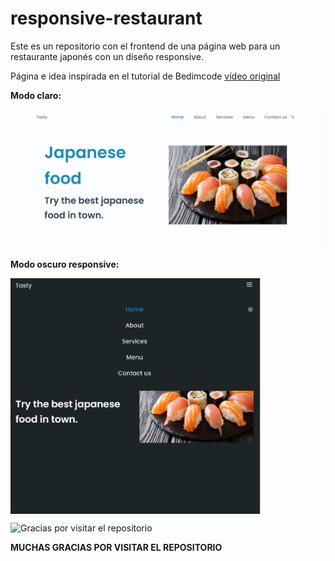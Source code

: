 # responsive-restaurant
Este es un repositorio con el frontend de una página web para un restaurante japonés con un diseño responsive.

Página e idea inspirada en el tutorial de Bedimcode [vídeo original](https://youtu.be/5RIFrZEjURA)


**Modo claro:**         

<img src="https://github.com/carla-rodriguez-estevez/responsive-restaurant/blob/main/assets/img/jap1.JPG" width="600" align="center">

**Modo oscuro responsive:**       

<img src="https://github.com/carla-rodriguez-estevez/responsive-restaurant/blob/main/assets/img/jap2.JPG" width="400" align="center">

![Gracias por visitar el repositorio](https://geekytheory.com/content/images/2014/05/Cat-Illustrations-024.jpg)

**MUCHAS GRACIAS POR VISITAR EL REPOSITORIO**

